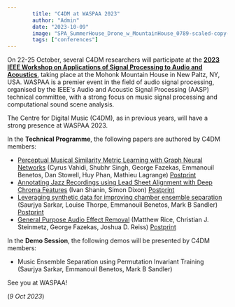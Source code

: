 ```yaml
---
        title: "C4DM at WASPAA 2023"
        author: "Admin"
        date: "2023-10-09"
        image: "SPA_SummerHouse_Drone_w_MountainHouse_0789-scaled-copy-2-1.jpeg"
        tags: ["conferences"]
---
```


<p></p>

On 22-25 October, several C4DM researchers will participate at the <b>[2023 IEEE Workshop on Applications of Signal Processing to Audio and Acoustics](http://www.waspaa.com/)</b>, taking place at the Mohonk Mountain House in New Paltz, NY, USA. WASPAA is a premier event in the field of audio signal processing, organised by the IEEE's Audio and Acoustic Signal Processing (AASP) technical committee, with a strong focus on music signal processing and computational sound scene analysis.

The Centre for Digital Music (C4DM), as in previous years, will have a strong presence at WASPAA 2023.

In the <b>Technical Programme</b>, the following papers are authored by C4DM members:

* [Perceptual Musical Similarity Metric Learning with Graph Neural Networks](https://ieeexplore.ieee.org/document/10248151) (Cyrus Vahidi, Shubhr Singh, George Fazekas, Emmanouil Benetos, Dan Stowell, Huy Phan, Mathieu Lagrange) [Postprint](https://qmro.qmul.ac.uk/xmlui/handle/123456789/90297)
* [Annotating Jazz Recordings using Lead Sheet Alignment with Deep Chroma Features](https://ieeexplore.ieee.org/document/10248107/) (Ivan Shanin, Simon Dixon) [Postprint](https://qmro.qmul.ac.uk/xmlui/handle/123456789/90038)
* [Leveraging synthetic data for improving chamber ensemble separation](http://dx.doi.org/10.1109/waspaa58266.2023.10248118) (Saurjya Sarkar, Louise Thorpe, Emmanouil Benetos, Mark B Sandler) [Postprint](https://qmro.qmul.ac.uk/xmlui/handle/123456789/89844)
* [General Purpose Audio Effect Removal](https://ieeexplore.ieee.org/document/10248157/) (Matthew Rice, Christian J. Steinmetz, George Fazekas, Joshua D. Reiss) [Postprint](https://qmro.qmul.ac.uk/xmlui/handle/123456789/91026)

In the <b>Demo Session</b>, the following demos will be presented by C4DM members:

* Music Ensemble Separation using Permutation Invariant Training (Saurjya Sarkar, Emmanouil Benetos, Mark B Sandler)

See you at WASPAA!


(<i>9 Oct 2023</i>)
